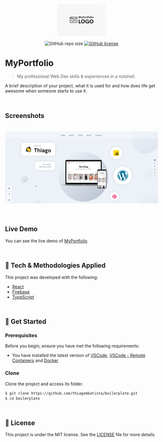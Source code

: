 <p align="center">
  <img alt="Logo" src="src/assets/Logo.PNG" width="160px">
</p>

<p align="center">
  <!--- These are examples. See https://shields.io for others or to customize this set of shields. You might want to include dependencies, project status and licence   info here --->
  <!---  https://youtu.be/Dl-ekLb4quE  --->
  <img alt="GitHub repo size" src="https://img.shields.io/github/repo-size/thiagombatista/boilerplate?logo=github&style=plastic">
  <a href="https://github.com/thiagombatista/boilerplate/blob/main/LICENSE"><img alt="GitHub license" src="https://img.shields.io/github/license/thiagombatista/boilerplate?style=plastic"></a>
</p>

# MyPortfolio
> My professional Web Dev skills & experiences in a nutshell.

A brief description of your project, what it is used for and how does life get awesome when someone starts to use it.

<br />

## Screenshots
<h1 align="center">
    <img alt="Cover" src="src/assets/Print01.PNG" />
</h1>

<br />

## Live Demo
You can see the live demo of [MyPortfolio](https://www.thiagodemenezes.com/)

<br />

## 🧪 Tech & Methodologies Applied

This project was developed with the following:

- [React](https://reactjs.org)
- [Firebase](https://firebase.google.com/)
- [TypeScript](https://www.typescriptlang.org/)


<br />

## 🚀 Get Started
### Prerequisites
Before you begin, ensure you have met the following requirements:
<!--- These are just example requirements. Add, duplicate or remove as required --->
* You have installed the latest version of [VSCode](https://code.visualstudio.com/), [VSCode - Remote Containers](https://marketplace.visualstudio.com/items?itemName=ms-vscode-remote.remote-containers) and [Docker](https://www.docker.com/)

### Clone
Clone the project and access its folder.

```bash
$ git clone https://github.com/thiagombatista/boilerplate.git
$ cd boilerplate
```

<br />

## 📝 License

This project is under the MIT license. See the [LICENSE](LICENSE.md) file for more details.
